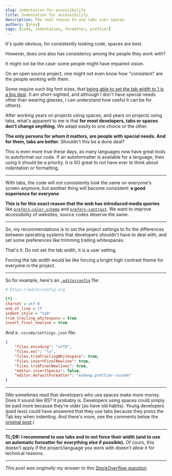 ```yaml
---
slug: indentation-for-accessibility
title: Indentation for accessibility
description: The real reason to use tabs over spaces
authors: [alex]
tags: [code, indentation, formatter, prettier]
---
```


It's quite obvious, for consistently looking code, spaces are best.

However, does one also has consistency among the people they work with?

It might not be the case: some people might have impaired vision.

On an open source project, one might not even know how "consistent" are the people working with them.

<!--truncate-->

Some require such big font sizes, that [being able to set the tab width to 1 is a big deal](https://www.reddit.com/r/javascript/comments/c8drjo/nobody_talks_about_the_real_reason_to_use_tabs/). (I am short-sighted, and although I don't have special needs other than wearing glasses, I can understand how useful it can be for others).

After working years on projects using spaces, and years on projects using tabs, what's apparent to me is that **for most developers, tabs or spaces don't change anything**. We adapt easily to one choice or the other.

**The only persons for whom it matters, are people with special needs. And for them, tabs are better.** Shouldn't this be a done deal?

This is even more true these days, as many languages now have great tools to autoformat our code. If an autoformatter is available for a language, then using it should be a priority. It is SO great to not have ever to think about indentation or formatting.

---

With tabs, the code will not consistently look the same on everyone's screen anymore, but another thing will become consistent: **a good experience for everyone**.

**This is for this exact reason that the web has introduced media queries** like [`prefers-color-scheme`](https://developer.mozilla.org/en-US/docs/Web/CSS/@media/prefers-color-scheme) and [`prefers-contrast`](https://developer.mozilla.org/en-US/docs/Web/CSS/@media/prefers-contrast). We want to improve accessibility of websites; source codes deserve the same.

---

So, my recommendations is to set the project settings to fix the differences between operating systems that developers shouldn't have to deal with, and set some preferences like trimming trailing whitespaces.

That's it. Do not set the tab width, it is a user setting.

Forcing the tab width would be like forcing a bright high contrast theme for everyone in the project.

---

So for example, here's an [`.editorconfig`](https://editorconfig.org) file:

```ini
# https://editorconfig.org

[*]
charset = utf-8
end_of_line = lf
indent_style = "tab"
trim_trailing_whitespace = true
insert_final_newline = true
```

And a `.vscode/settings.json` file:

```json
{
	"files.encoding": "utf8",
	"files.eol": "\n",
	"files.trimTrailingWhitespace": true,
	"files.insertFinalNewline": true,
	"files.trimFinalNewlines": true,
	"editor.insertSpaces": false,
	"editor.defaultFormatter": "esbenp.prettier-vscode"
}
```

---

(We sometimes read that developers who use spaces make more money. Does it sound like BS? It probably is. Developers using spaces could simply be paid more because they're older (so have old habits). Young developers (paid less) could have answered that they use tabs because they press the Tab key when indenting. And there's more, see the comments below the [original post](https://stackoverflow.blog/2017/06/15/developers-use-spaces-make-money-use-tabs/).)

---

**TL;DR: I recommend to use tabs and to not force their width (and to use an automatic formatter for everything else if possible).** Of cours, this doesn't apply if the project/language you work with doesn't allow it for technical reasons.

---

_This post was originally my answer to this [StackOverflow question](https://stackoverflow.com/questions/35649847/objective-reasons-for-using-spaces-instead-of-tabs-for-indentation/75019495#75019495)._

